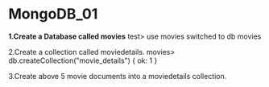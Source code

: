 # MongoDB_01
**1.Create a Database called movies**
test> use movies
switched to db movies

2.Create a collection called moviedetails.
movies> db.createCollection("movie_details")
{ ok: 1 }

3.Create above 5 movie documents into a moviedetails collection.


